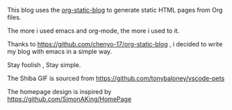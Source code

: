 This blog uses the [org-static-blog](https://github.com/bastibe/org-static-blog) to generate static HTML pages from Org files.

The more i used emacs and org-mode, the more i used to it. 

Thanks to  https://github.com/chenyo-17/org-static-blog , i decided to write my blog with emacs in a simple way.

Stay foolish , Stay simple.

The Shiba GIF is sourced from https://github.com/tonybaloney/vscode-pets 

The homepage design is inspired by https://github.com/SimonAKing/HomePage